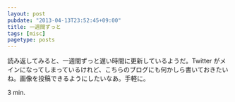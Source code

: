 ```yaml
---
layout: post
pubdate: "2013-04-13T23:52:45+09:00"
title: 一週間ずっと
tags: [misc]
pagetype: posts
---
```

読み返してみると、一週間ずっと遅い時間に更新しているようだ。Twitter がメインになってしまっているけれど、こちらのブログにも何かしら書いておきたいね。画像を投稿できるようにしたいなあ。手軽に。

3 min.
